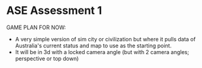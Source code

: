 # ASE Assessment 1
GAME PLAN FOR NOW:
 - A very simple version of sim city or civilization but where it pulls data of Australia's current status and map to use as the starting point.
 - It will be in 3d with a locked camera angle (but with 2 camera angles; perspective or top down)
